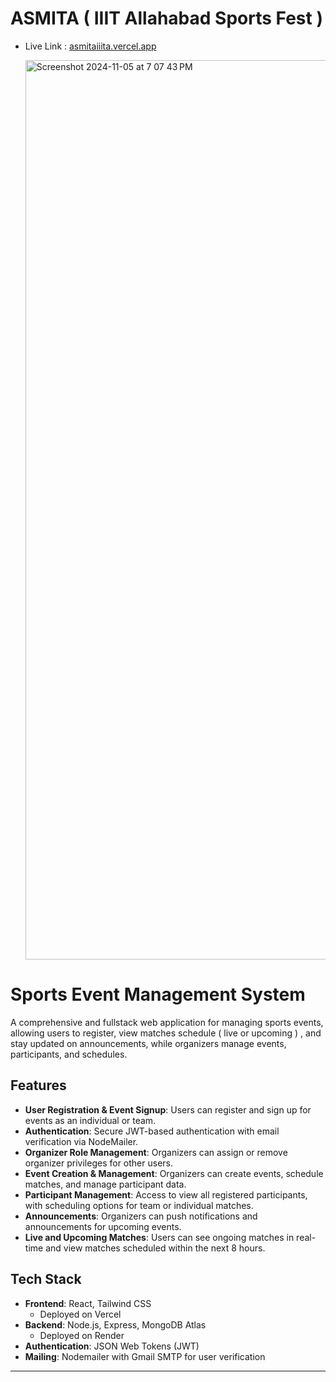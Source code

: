 # ASMITA ( IIIT Allahabad Sports Fest ) 
- Live Link : [asmitaiiita.vercel.app](https://asmitaiiita.vercel.app)

  <img width="1439" alt="Screenshot 2024-11-05 at 7 07 43 PM" src="https://github.com/user-attachments/assets/b3550fe9-d38c-4d93-9784-26c6df46f8d9">

# Sports Event Management System
A comprehensive and fullstack web application for managing sports events, allowing users to register, view matches schedule ( live or upcoming ) , and stay updated on announcements, while organizers manage events, participants, and schedules.

## Features

- **User Registration & Event Signup**: Users can register and sign up for events as an individual or team.
- **Authentication**: Secure JWT-based authentication with email verification via NodeMailer.
- **Organizer Role Management**: Organizers can assign or remove organizer privileges for other users.
- **Event Creation & Management**: Organizers can create events, schedule matches, and manage participant data.
- **Participant Management**: Access to view all registered participants, with scheduling options for team or individual matches.
- **Announcements**: Organizers can push notifications and announcements for upcoming events.
- **Live and Upcoming Matches**: Users can see ongoing matches in real-time and view matches scheduled within the next 8 hours.

## Tech Stack

- **Frontend**: React, Tailwind CSS  
  - Deployed on Vercel
- **Backend**: Node.js, Express, MongoDB Atlas  
  - Deployed on Render
- **Authentication**: JSON Web Tokens (JWT)
- **Mailing**: Nodemailer with Gmail SMTP for user verification

---
